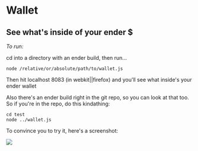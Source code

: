 Wallet
===

See what's inside of your ender $
-------

_To run:_

cd into a directory with an ender build, then run...

    node /relative/or/absolute/path/to/wallet.js

Then hit localhost 8083 (in webkit||firefox) and you'll see what inside's your ender wallet

Also there's an ender build right in the git repo, so you can look at that too. So if you're in the repo, do this kindathing:

    cd test
    node ../wallet.js
    
To convince you to try it, here's a screenshot:

<img src="https://github.com/stenson/wallet/raw/master/app/screenshot.png"/>
